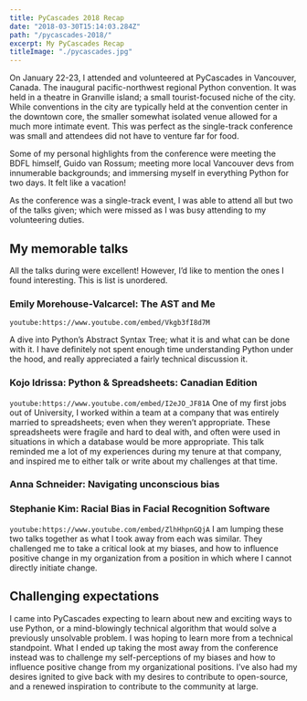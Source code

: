 ```yaml
---
title: PyCascades 2018 Recap
date: "2018-03-30T15:14:03.284Z"
path: "/pycascades-2018/"
excerpt: My PyCascades Recap
titleImage: "./pycascades.jpg"
---
```



On January 22-23, I attended and volunteered at PyCascades in Vancouver, Canada. The inaugural pacific-northwest regional Python convention. It was held in a theatre in Granville island; a small tourist-focused niche of the city. While conventions in the city are typically held at the convention center in the downtown core, the smaller somewhat isolated venue allowed for a much more intimate event. This was perfect as the single-track conference was small and attendees did not have to venture far for food.

Some of my personal highlights from the conference were meeting the BDFL himself, Guido van Rossum; meeting more local Vancouver devs from innumerable backgrounds; and immersing myself in everything Python for two days. It felt like a vacation!

As the conference was a single-track event, I was able to attend all but two of the talks given; which were missed as I was busy attending to my volunteering duties.


## My memorable talks
All the talks during were excellent! However, I’d like to mention the ones I found interesting. This is list is unordered.

### Emily Morehouse-Valcarcel: The AST and Me
`youtube:https://www.youtube.com/embed/Vkgb3fI8d7M`
    
A dive into Python’s Abstract Syntax Tree; what it is and what can be done with it. I have definitely not spent enough time understanding Python under the hood, and really appreciated a fairly technical discussion it.

### Kojo Idrissa: Python & Spreadsheets: Canadian Edition
`youtube:https://www.youtube.com/embed/I2eJO_JF81A`
One of my first jobs out of University, I worked within a team at a company that was entirely married to spreadsheets; even when they weren’t appropriate. These spreadsheets were fragile and hard to deal with, and often were used in situations in which a database would be more appropriate. This talk reminded me a lot of my experiences during my tenure at that company, and inspired me to either talk or write about my challenges at that time.

### Anna Schneider: Navigating unconscious bias
### Stephanie Kim: Racial Bias in Facial Recognition Software
`youtube:https://www.youtube.com/embed/ZlhHhpnGQjA`
I am lumping these two talks together as what I took away from each was similar. They challenged me to take a critical look at my biases, and how to influence positive change in my organization from a position in which where I cannot directly initiate change.

## Challenging expectations
I came into PyCascades expecting to learn about new and exciting ways to use Python, or a mind-blowingly technical algorithm that would solve a previously unsolvable problem. I was hoping to learn more from a technical standpoint. What I ended up taking the most away from the conference instead was to challenge my self-perceptions of my biases and how to influence positive change from my organizational positions. I’ve also had my desires ignited to give back with my desires to contribute to open-source, and a renewed inspiration to contribute to the community at large.
